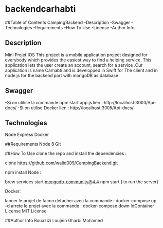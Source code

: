 # backendcarhabti
##Table of Contents CampingBackend
-Description
-Swagger
-Technologies
-Requirements
-How To Use
-License
-Author Info

## Description
Mini Projet IOS This project is a mobile application project designed for everybody which provides the easiest way to find a helping service. This application lets the user create an account, search for a service .Our application is name Carhabti and is developped in Swift for The client and in node.js for the backend part with mongoDB as database
## Swagger
-Si on utilise la commande npm start app.js lien : http://localhost:3000/Api-docs/
-Si on utilise Docker lien : http://localhost:3005/Api-docs/
## Technologies
Node
Express
Docker

##Requirements
Node 8
Git

##How To Use
clone the repo and install the dependencies :

clone https://github.com/walid009/CampingBackend.git

npm install
Node :

brew services start mongodb-community@4.4
npm start ( to run the server)

Docker:

lancer le projet de facon detacher avec la commande : docker-compose up -d
arrete le projet avec la commande : docker-compose down IdContainer
License
MIT License

##Author Info
Bouazizi Loujein
Gharbi Mohamed

